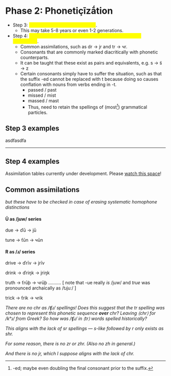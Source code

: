 # Phase 2: Phonetiçīzā́tion

* Step 3: <mark style="color:yellow;">Mark consonants with diacritics</mark>.&#x20;
  * This may take 5-8 years or even 1-2 generations.&#x20;
* Step 4: <mark style="color:yellow;">Replace consonants with more-phonetically accurate consonants</mark>.&#x20;
  * Common assimilations, such as dr → jr and tr → чr.
  * Consonants that are commonly marked diacritically with phonetic counterparts.
  * It can be taught that these exist as pairs and equivalents, e.g. s → s̈ → z
  * Certain consonants simply have to suffer the situation, such as that the suffix -ed cannot be replaced with t because doing so causes conflation with nouns from verbs ending in -t.&#x20;
    * passed / past
    * missed / mist
    * massed / mast
    * Thus, need to retain the spellings of (most[^1]) grammatical particles.

## Step 3 examples

asdfasdfa

***

## Step 4 examples

Assimilation tables currently under development. Please [watch this space](phase-2-phoneticization.md#step-4-examples)!&#x20;

## Common assimilations

_but these have to be checked in case of erasing systematic homophone distinctions_

#### Ū as /juw/ series

due → ďū → jū

tune → ťūn → чūn

#### R as /ɹ/ series



drive → ďrīv → jrīv

drink → ďriŋk → jriŋk

truth → ťrūþ → чrūþ .......... \[ note that -ue really _is_ /juw/ and _true_ was pronounced archaically as /tɹjuː/ ]

trick → ťrik → чrik

_There are no chr as /ʧɹ/ spellings! Does this suggest that the tr spelling was chosen to represent this phonetic sequence **over** chr? Leaving ⟨chr⟩ for /kʰɹ/ from Greek? So how was /ʧɹ/ in ⟨tr⟩ words spelled historically?_

_This aligns with the lack of sr spellings — s-like followed by r only exists as shr._

_For some reason, there is no zr or zhr. (Also no zh in general.)_

_And there is no jr, which I suppose aligns with the lack of chr._









[^1]: -ed; maybe even doubling the final consonant prior to the suffix.
